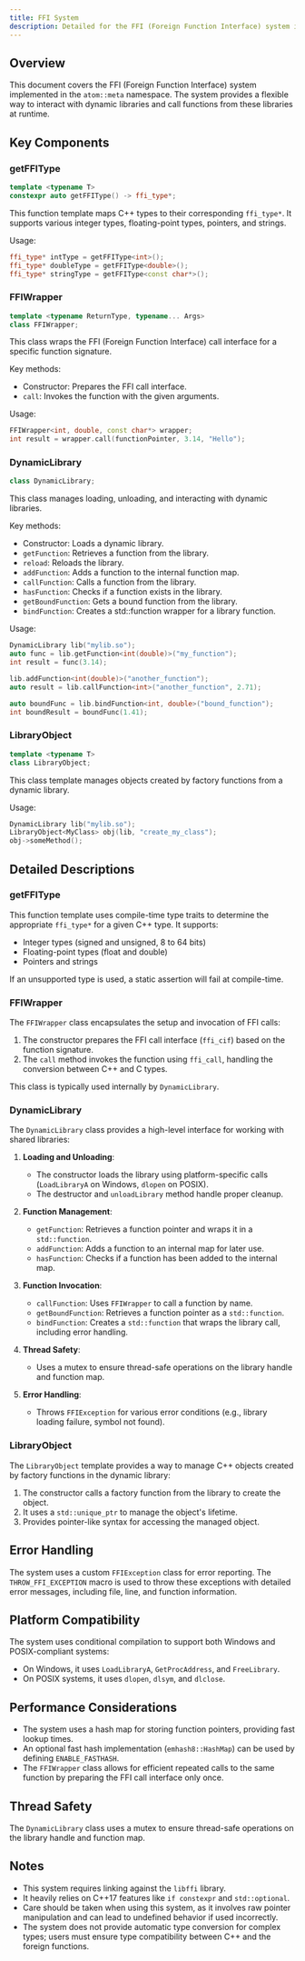 ```yaml
---
title: FFI System
description: Detailed for the FFI (Foreign Function Interface) system in the atom::meta namespace, including key components, function templates, class descriptions, error handling, platform compatibility, performance considerations, and usage examples.
---
```


## Overview

This document covers the FFI (Foreign Function Interface) system implemented in the `atom::meta` namespace. The system provides a flexible way to interact with dynamic libraries and call functions from these libraries at runtime.

## Key Components

### getFFIType

```cpp
template <typename T>
constexpr auto getFFIType() -> ffi_type*;
```

This function template maps C++ types to their corresponding `ffi_type*`. It supports various integer types, floating-point types, pointers, and strings.

Usage:

```cpp
ffi_type* intType = getFFIType<int>();
ffi_type* doubleType = getFFIType<double>();
ffi_type* stringType = getFFIType<const char*>();
```

### FFIWrapper

```cpp
template <typename ReturnType, typename... Args>
class FFIWrapper;
```

This class wraps the FFI (Foreign Function Interface) call interface for a specific function signature.

Key methods:

- Constructor: Prepares the FFI call interface.
- `call`: Invokes the function with the given arguments.

Usage:

```cpp
FFIWrapper<int, double, const char*> wrapper;
int result = wrapper.call(functionPointer, 3.14, "Hello");
```

### DynamicLibrary

```cpp
class DynamicLibrary;
```

This class manages loading, unloading, and interacting with dynamic libraries.

Key methods:

- Constructor: Loads a dynamic library.
- `getFunction`: Retrieves a function from the library.
- `reload`: Reloads the library.
- `addFunction`: Adds a function to the internal function map.
- `callFunction`: Calls a function from the library.
- `hasFunction`: Checks if a function exists in the library.
- `getBoundFunction`: Gets a bound function from the library.
- `bindFunction`: Creates a std::function wrapper for a library function.

Usage:

```cpp
DynamicLibrary lib("mylib.so");
auto func = lib.getFunction<int(double)>("my_function");
int result = func(3.14);

lib.addFunction<int(double)>("another_function");
auto result = lib.callFunction<int>("another_function", 2.71);

auto boundFunc = lib.bindFunction<int, double>("bound_function");
int boundResult = boundFunc(1.41);
```

### LibraryObject

```cpp
template <typename T>
class LibraryObject;
```

This class template manages objects created by factory functions from a dynamic library.

Usage:

```cpp
DynamicLibrary lib("mylib.so");
LibraryObject<MyClass> obj(lib, "create_my_class");
obj->someMethod();
```

## Detailed Descriptions

### getFFIType

This function template uses compile-time type traits to determine the appropriate `ffi_type*` for a given C++ type. It supports:

- Integer types (signed and unsigned, 8 to 64 bits)
- Floating-point types (float and double)
- Pointers and strings

If an unsupported type is used, a static assertion will fail at compile-time.

### FFIWrapper

The `FFIWrapper` class encapsulates the setup and invocation of FFI calls:

1. The constructor prepares the FFI call interface (`ffi_cif`) based on the function signature.
2. The `call` method invokes the function using `ffi_call`, handling the conversion between C++ and C types.

This class is typically used internally by `DynamicLibrary`.

### DynamicLibrary

The `DynamicLibrary` class provides a high-level interface for working with shared libraries:

1. **Loading and Unloading**:

   - The constructor loads the library using platform-specific calls (`LoadLibraryA` on Windows, `dlopen` on POSIX).
   - The destructor and `unloadLibrary` method handle proper cleanup.

2. **Function Management**:

   - `getFunction`: Retrieves a function pointer and wraps it in a `std::function`.
   - `addFunction`: Adds a function to an internal map for later use.
   - `hasFunction`: Checks if a function has been added to the internal map.

3. **Function Invocation**:

   - `callFunction`: Uses `FFIWrapper` to call a function by name.
   - `getBoundFunction`: Retrieves a function pointer as a `std::function`.
   - `bindFunction`: Creates a `std::function` that wraps the library call, including error handling.

4. **Thread Safety**:

   - Uses a mutex to ensure thread-safe operations on the library handle and function map.

5. **Error Handling**:
   - Throws `FFIException` for various error conditions (e.g., library loading failure, symbol not found).

### LibraryObject

The `LibraryObject` template provides a way to manage C++ objects created by factory functions in the dynamic library:

1. The constructor calls a factory function from the library to create the object.
2. It uses a `std::unique_ptr` to manage the object's lifetime.
3. Provides pointer-like syntax for accessing the managed object.

## Error Handling

The system uses a custom `FFIException` class for error reporting. The `THROW_FFI_EXCEPTION` macro is used to throw these exceptions with detailed error messages, including file, line, and function information.

## Platform Compatibility

The system uses conditional compilation to support both Windows and POSIX-compliant systems:

- On Windows, it uses `LoadLibraryA`, `GetProcAddress`, and `FreeLibrary`.
- On POSIX systems, it uses `dlopen`, `dlsym`, and `dlclose`.

## Performance Considerations

- The system uses a hash map for storing function pointers, providing fast lookup times.
- An optional fast hash implementation (`emhash8::HashMap`) can be used by defining `ENABLE_FASTHASH`.
- The `FFIWrapper` class allows for efficient repeated calls to the same function by preparing the FFI call interface only once.

## Thread Safety

The `DynamicLibrary` class uses a mutex to ensure thread-safe operations on the library handle and function map.

## Notes

- This system requires linking against the `libffi` library.
- It heavily relies on C++17 features like `if constexpr` and `std::optional`.
- Care should be taken when using this system, as it involves raw pointer manipulation and can lead to undefined behavior if used incorrectly.
- The system does not provide automatic type conversion for complex types; users must ensure type compatibility between C++ and the foreign functions.
